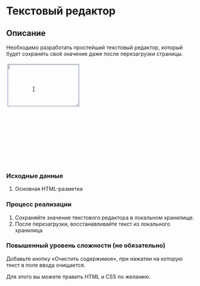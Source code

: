 # Текстовый редактор

## Описание 

Необходимо разработать простейший текстовый редактор, который будет сохранять 
своё значение даже после перезагрузки страницы.

![Demo](./demo.gif)

### Исходные данные

1. Основная HTML-разметка

### Процесс реализации

1. Сохраняйте значение текстового редактора в локальном хранилище.
2. После перезагрузки, восстанавливайте текст из локального хранилица

### Повышенный уровень сложности (не обязательно)

Добавьте кнопку «Очистить содержимое», при нажатии на которую текст в поле
ввода очищается.

Для этого вы можете править HTML и CSS по желанию.